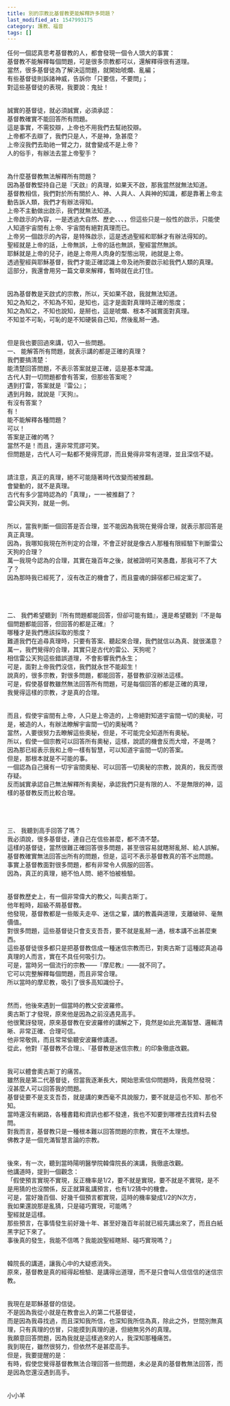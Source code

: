 ```yaml
---
title: 別的宗教比基督教更能解釋許多問題？
last_modified_at: 1547993175
category: 護教、福音
tags: []
---
```


任何一個認真思考基督教的人，都會發現一個令人頭大的事實：<br>基督教不能解釋每個問題，可是很多宗教都可以，還解釋得很有道理。<br><!--more-->當然，很多基督徒為了解決這問題，就開始唬爛、亂編；<br>有些基督徒則訴諸神威，告訴你「只要信，不要問」；<br>對這些基督徒的表現，我要說：鬼扯！<br><br><br>誠實的基督徒，就必須誠實，必須承認：<br>基督教確實不能回答所有問題。<br>這是事實，不需狡辯，上帝也不用我們去幫祂狡辯。<br>上帝都不去辯了，我們只是人，不是神，急甚麼？<br>上帝沒我們去助祂一臂之力，就會變成不是上帝？<br>人的俗手，有辦法去當上帝聖手？<br><br><br>為什麼基督教無法解釋所有問題？<br>因為基督教堅持自己是『天啟』的真理，如果天不啟，那我當然就無法知道。<br>基督教相信，我們對於所有關於人、神、人與人、人與神的知識，都是靠著上帝主動告訴人類，我們才有辦法得知。<br>上帝不主動做出啟示，我們就無法知道。<br>上帝啟示的內容，一是透過大自然、歷史、、、，但這些只是一般性的啟示，只能使人知道宇宙間有上帝、宇宙間有絕對真理而已。<br>上帝另一個啟示的內容，是特殊啟示，這是透過聖經和耶穌才有辦法得知的。<br>聖經就是上帝的話，上帝無誤，上帝的話也無誤，聖經當然無誤。<br>耶穌就是上帝的兒子，祂是上帝用人肉身的型態出現，祂就是上帝。<br>透過聖經與耶穌基督，我們才能正確認識上帝及祂所要啟示給我們人類的真理。<br>這部分，我還會用另一篇文章來解釋，暫時就在此打住。<br><br><br>因為基督教是天啟式的宗教，所以，天如果不啟，我就無法知道。<br>知之為知之，不知為不知，是知也，這才是面對真理時正確的態度；<br>知之為知之，不知也說知，是掰也，這是唬爛、根本不誠實面對真理。<br>不知並不可恥，可恥的是不知硬裝自己知，然後亂掰一通。<br><br><br>但是我也要回過來講，切入一些問題。<br>一、 能解答所有問題，就表示講的都是正確的真理？<br>我們要搞清楚：<br>能清楚回答問題，不表示答案就是正確，這是基本常識。<br>古代人對一切問題都會有答案，但那些答案呢？<br>遇到打雷，答案就是『雷公』；<br>遇到月蝕，就說是『天狗』。<br>有沒有答案？<br>有！<br>能不能解釋各種問題？<br>可以！<br>答案是正確的嗎？<br>當然不是！而且，還非常荒謬可笑。<br>但問題是，古代人可一點都不覺得荒謬，而且覺得非常有道理，並且深信不疑。<br><br><br>請注意，真正的真理，絕不可能隨著時代改變而被推翻。<br>會變動的，就不是真理。<br>古代有多少當時認為的「真理」，一一被推翻了？<br>雷公與天狗，就是一例。<br><br><br>所以，當我判斷一個回答是否合理，並不能因為我現在覺得合理，就表示那回答是真正真理。<br>因為，我哪知我現在所判定的合理，不會正好就是像古人那種有限經驗下判斷雷公天狗的合理？<br>萬一我現今認為的合理，其實在幾百年之後，就被證明可笑愚蠢，那我可不了大了？<br>因為那時我已經死了，沒有改正的機會了，而且靈魂的歸宿都已經定案了。<br><br><br><br><br>二、 我們希望聽到『所有問題都能回答，但卻可能有錯』，還是希望聽到『不是每個問題都能回答，但回答的都是正確』？<br>哪種才是我們應該採取的態度？<br>難道我們在追尋真理時，只要有答案、聽起來合理，我們就信以為真、就很滿意？<br>萬一，我們覺得的合理，其實只是古代的雷公、天狗呢？<br>相信雷公天狗這些錯誤道理，不會影響我們永生；<br>可是，面對上帝我們沒信，我們就永世不能超生！<br>說真的，很多宗教，對很多問題，都能回答，基督教卻沒辦法這樣。<br>可是，假使基督教雖然無法回答所有問題，可是每個回答的都是正確的真理，<br>我覺得這樣的宗教，才是真的合理。<br><br><br>而且，假使宇宙間有上帝，人只是上帝造的，上帝絕對知道宇宙間一切的奧秘，可是，被造的人，有辦法瞭解宇宙間一切的奧秘嗎？<br>當然，人要很努力去瞭解這些奧秘，但是，不可能完全知道所有奧秘。<br>所以，假使一個宗教可以回答所有奧秘，這樣，說謊的機會反而大增，不是嗎？<br>因為那已經表示我和上帝一樣有智慧，可以知道宇宙間一切的答案。<br>但是，那根本就是不可能的事。<br>一個認為自己擁有一切宇宙間奧秘、可以回答一切奧秘的宗教，說真的，我反而很存疑。<br>反而誠實承認自己無法解釋所有奧秘，承認我們只是有限的人、不是無限的神，這樣的基督教反而比較合理。<br><br><br><br><br>三、 我聽到高手回答了嗎？<br>我必須說，很多基督徒，連自己在信些甚麼，都不清不楚。<br>這樣的基督徒，當然很難正確回答很多問題，甚至很容易就瞎掰亂掰、給人誤解。<br>基督教確實無法回答出所有的問題，但是，這可不表示基督教真的答不出問題。<br>事實上基督教面對很多問題，都有非常令人佩服的回答。<br>因為，真正的真理，絕不怕人問、絕不怕被檢驗。<br><br><br>基督教歷史上，有一個非常偉大的教父，叫奧古斯丁。<br>他年輕時，超級不屑基督教。<br>他發現，基督教都是一些販夫走卒、迷信之輩，講的教義與道理，支離破碎、毫無價值。<br>對很多問題，這些基督徒只會支支吾吾，要不就是亂掰一通，根本講不出甚麼東西。<br>這些基督徒很多都只是把基督教信成一種迷信宗教而已，對奧古斯丁這種認真追尋真理的人而言，實在不具任何吸引力。<br>可是，當時另一個流行的宗教——『摩尼教』——就不同了。<br>它可以完整解釋每個問題，而且非常合理。<br>所以當時的摩尼教，吸引了很多高知識份子。<br><br><br>然而，他後來遇到一個當時的教父安波羅修。<br>奧古斯丁才發現，原來他是因為之前沒遇見高手。<br>他很驚訝發現，原來基督教在安波羅修的講解之下，竟然是如此充滿智慧、邏輯清晰、非常正確、合理可信。<br>他非常敬佩，而且常常偷聽安波羅修講道。<br>從此，他對『基督教不合理』、『基督教是迷信宗教』的印象徹底改觀。<br><br><br>我可以體會奧古斯丁的痛苦。<br>雖然我是第二代基督徒，但當我逐漸長大，開始思索信仰問題時，我竟然發現：<br>沒甚麼人可以回答我的問題。<br>基督徒要不是支支吾吾，就是講的東西毫不具說服力，要不就是這也不知、那也不知。<br>當時還沒有網路，各種書籍和資訊也都不發達，我也不知要到哪裡去找資料去發問。<br>對我而言，基督教只是一種根本難以回答問題的宗教，實在不太理想。<br>佛教才是一個充滿智慧言論的宗教。<br><br><br>後來，有一次，聽到當時陽明醫學院韓偉院長的演講，我徹底改觀。<br>他講道時，提到一個觀念：<br>「假使預言實現不實現，反正機率是1/2，要不就是實現，要不就是不實現，是不是用猜的也沒關係，反正就算亂講預言，也有1/2猜中的機會。<br>可是，當好幾百個、好幾千個預言都實現，這時的機率變成1/2的N次方，<br>我如果還說那是亂猜，只是碰巧實現，可能嗎？<br>聖經就是這樣。<br>那些預言，在事情發生前好幾十年、甚至好幾百年前就已經先講出來了，而且白紙黑字記下來了。<br>事後真的發生，我能不信嗎？我能說聖經瞎掰、碰巧實現嗎？」<br><br><br>韓院長的講道，讓我心中的大疑惑消失。<br>原來，基督教是真的經得起檢驗、是講得出道理，而不是只會叫人信信信的迷信宗教。<br><br><br>我現在是耶穌基督的信徒。<br>不是因為我從小就是在教會出入的第二代基督徒，<br>而是因為我尋找過，而且深知我所信，也深知我所信為真，除此之外，世間別無真理，只有真理的仿冒，只能摸到真理的邊，但絕無另外的真理。<br>我願意回答問題，因為我就是這樣過來的人，我深知那種痛苦。<br>我到現在，雖然很努力，但依然不是甚麼高手。<br>但是，我要提醒的是：<br>有時，假使您覺得基督教無法合理回答一些問題，未必是真的基督教無法回答，而是因為您還沒遇到高手。<br><br><br>小小羊
